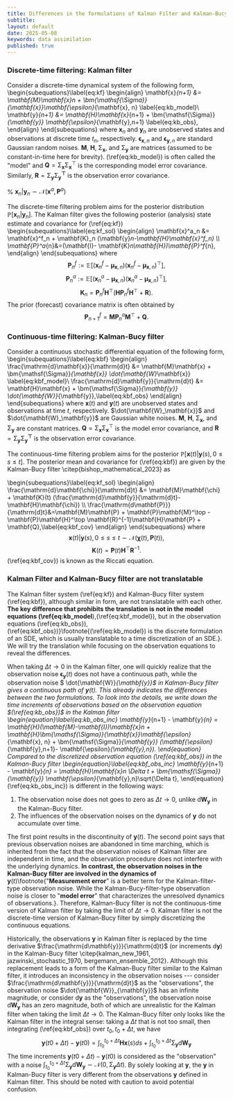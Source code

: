 ```yaml
---
title: Differences in the formulations of Kalman Filter and Kalman-Bucy Filter
subtitle: 
layout: default
date: 2025-05-08
keywords: data assimilation
published: true
---
```


### Discrete-time filtering: Kalman filter

Consider a discrete-time dynamical system of the following form,
\begin{subequations}\label{eq:kf}
\begin{align}
\mathbf{x}_{n+1} &= \mathbf{M}\mathbf{x}_n + \bm{\mathsf{\Sigma}}_{\mathbf{x}}\mathbf{\epsilon}_{\mathbf{x}, n} \label{eq:kb_model}\\
\mathbf{y}_{n+1} &= \mathbf{H}\mathbf{x}_{n+1} +  \bm{\mathsf{\Sigma}}_{\mathbf{y}} \mathbf{\epsilon}_{\mathbf{y},n+1} \label{eq:kb_obs},
\end{align}
\end{subequations}
where $\mathbf{x}_n$ and $\mathbf{y}_n$ are unobserved states and observations at discrete time $t_n$, respectively. $\mathbf{\epsilon}_{\mathbf{x}, n}$ and $\mathbf{\epsilon}_{\mathbf{y}, n}$ are standard Gaussian random noises. $\mathbf{M}$, $\mathbf{H}$, $\bm{\mathsf{\Sigma}}_{\mathbf{x}}$, and $\bm{\mathsf{\Sigma}}_{\mathbf{y}}$ are matrices (assumed to be constant-in-time here for brevity). (\ref{eq:kb_model}) is often called the "model" and $\mathbf{Q}=\bm{\mathsf{\Sigma}}_{\mathbf{x}}\bm{\mathsf{\Sigma}}_{\mathbf{x}}^\top$ is the corresponding model error covariance. Similarly, $\mathbf{R}=\bm{\mathsf{\Sigma_{\mathbf{y}}}}\bm{\mathsf{\Sigma_{\mathbf{y}}}^\top}$ is the observation error covariance.

% $\mathbf{x}_n| \mathbf{y}_n \sim \mathcal{N}(\mathbf{x}^a, \mathbf{P}^a)$

The discrete-time filtering problem aims for the posterior distribution $\mathbb{P}[\mathbf{x}_n| \mathbf{y}_n]$. The Kalman filter gives the following posterior (analysis) state estimate and covariance for (\ref{eq:kf})
\begin{subequations}\label{eq:kf_sol}
\begin{align}
\mathbf{x}^a_n &= \mathbf{x}^f_n + \mathbf{K}_n (\mathbf{y}_n-\mathbf{H}\mathbf{x}^f_n)
 \\\\
\mathbf{P}^a_{n}&=(\mathbf{I}- \mathbf{K}_n\mathbf{H})\mathbf{P}^f_{n},
\end{align}
\end{subequations}
where
$$\mathbf{P}^f_{n}:=\mathbb{E}[(\mathbf{x}^f_{n}-\mathbf{\mu}_{\mathbf{x},n})(\mathbf{x}^f_{n}-\mathbf{\mu}_{\mathbf{x},n})^\top],$$
$$\mathbf{P}^a_{n}:=\mathbb{E}[(\mathbf{x}^a_n-\mathbf{\mu}_{\mathbf{x},n})(\mathbf{x}^a_n-\mathbf{\mu}_{\mathbf{x},n})^\top],$$
$$
\mathbf{K}_n = \mathbf{P}^f_{n}\mathbf{H}^\top(\mathbf{H}\mathbf{P}^f_n\mathbf{H}^\top+ \mathbf{R}).
$$
The prior (forecast) covariance matrix is often obtained by
$$
\mathbf{P}^f_{n+1}=\mathbf{M}\mathbf{P}_{n}^a\mathbf{M}^\top + \mathbf{Q}.
$$

### Continuous-time filtering: Kalman-Bucy filter

Consider a continuous stochastic differential equation of the following form,
\begin{subequations}\label{eq:kbf}
\begin{align}
\frac{\mathrm{d}\mathbf{x}}{\mathrm{d}t} &= \mathbf{M}\mathbf{x} + \bm{\mathsf{\Sigma}}_{\mathbf{x}} \dot{\mathbf{W}_\mathbf{x}} \label{eq:kbf_model}\\
\frac{\mathrm{d}\mathbf{y}}{\mathrm{d}t} &= \mathbf{H}\mathbf{x} +  \bm{\mathsf{\Sigma}}_{\mathbf{y}} \dot{\mathbf{W}}_{\mathbf{y}},\label{eq:kbf_obs}
\end{align}
\end{subequations}
where $\mathbf{x}(t)$ and $\mathbf{y}(t)$ are unobserved states and observations at time $t$, respectively. $\dot{\mathbf{W}_\mathbf{x}}$ and $\dot{\mathbf{W}_\mathbf{y}}$ are Gaussian white noises. $\mathbf{M}$, $\mathbf{H}$, $\bm{\mathsf{\Sigma}}_{\mathbf{x}}$, and $\bm{\mathsf{\Sigma}}_{\mathbf{y}}$ are constant matrices. $\mathbf{Q}=\bm{\mathsf{\Sigma}}_{\mathbf{x}}\bm{\mathsf{\Sigma}}_{\mathbf{x}}^\top$ is the model error covariance, and $\mathbf{R}=\bm{\mathsf{\Sigma_{\mathbf{y}}}}\bm{\mathsf{\Sigma_{\mathbf{y}}}^\top}$ is the observation error covariance.

The continuous-time filtering problem aims for the posterior $\mathbb{P}[\mathbf{x}(t)|\mathbf{y}(s), 0\leq s\leq t]$. The posterior mean and covariance for (\ref{eq:kbf}) are given by the Kalman-Bucy filter \citep{bishop_mathematical_2023} as

\begin{subequations}\label{eq:kf_sol}
\begin{align}
\frac{\mathrm{d}\mathbf{\chi}}{\mathrm{d}t} &= \mathbf{M}\mathbf{\chi} + \mathbf{K}(t) (\frac{\mathrm{d}\mathbf{y}}{\mathrm{d}t}-\mathbf{H}\mathbf{\chi})
 \\\\
\frac{\mathrm{d\mathbf{P}}}{\mathrm{d}t}&=\mathbf{M}\mathbf{P} + \mathbf{P}\mathbf{M}^\top -\mathbf{P}\mathbf{H}^\top \mathbf{R}^{-1}\mathbf{H}\mathbf{P} + \mathbf{Q},\label{eq:kbf_cov}
\end{align}
\end{subequations}
where 
$$
\mathbf{x}(t)|\mathbf{y}(s), 0\leq s\leq t \sim \mathcal{N}(\mathbf{\chi}(t), \mathbf{P}(t)),
$$
$$
\mathbf{K}(t)= \mathbf{P}(t)\mathbf{H}^\top\mathbf{R}^{-1}.
$$
(\ref{eq:kbf_cov}) is known as the Riccati equation.

### Kalman Filter and Kalman-Bucy filter are not translatable

The Kalman filter system (\ref{eq:kf}) and Kalman-Bucy filter system (\ref{eq:kbf}), although similar in form, are not translatable with each other. **The key difference that prohibits the translation is not in the model equations (\ref{eq:kb_model**),(\ref{eq:kbf_model}), but in the observation equations (\ref{eq:kb_obs}),(\ref{eq:kbf_obs})}\footnote{(\ref{eq:kb_model}) is the discrete formulation of an SDE, which is usually translatable to a time discretization of an SDE.}. We will try the translation while focusing on the observation equations to reveal the differences. 

When taking $\Delta t\to 0$ in the Kalman filter, one will quickly realize that the observation noise $\mathbf{\epsilon}_{\mathbf{y}}(t)$ does not have a continuous path, while the observation noise $ \dot{\mathbf{W}}_{\mathbf{y}}$ in Kalman-Bucy filter gives a continuous path of $\mathbf{y}(t)$. This already indicates the differences between the two formulations. To look into the details, we write down the time increments of observations based on the observation equation $(\ref{eq:kb_obs})$ in the Kalman filter
\begin{equation}\label{eq:kb_obs_inc}
    \mathbf{y}_{n+1} - \mathbf{y}_{n} = \mathbf{H}(\mathbf{M}-\mathbf{I})\mathbf{x}_n + \mathbf{H}\bm{\mathsf{\Sigma}}_{\mathbf{x}}\mathbf{\epsilon}_{\mathbf{x}, n} +  \bm{\mathsf{\Sigma}}_{\mathbf{y}} (\mathbf{\epsilon}_{\mathbf{y},n+1}- \mathbf{\epsilon}_{\mathbf{y},n}).
\end{equation}
Compared to the discretized observation equation (\ref{eq:kbf_obs}) in the Kalman-Bucy filter 
\begin{equation}\label{eq:kbf_obs_inc}
        \mathbf{y}_{n+1} - \mathbf{y}_{n} = \mathbf{H}\mathbf{x}_n \Delta t +  \bm{\mathsf{\Sigma}}_{\mathbf{y}} \mathbf{\epsilon}_{\mathbf{y},n}\sqrt{\Delta t},
\end{equation}
(\ref{eq:kb_obs_inc}) is different in the following ways:

1. The observation noise does not goes to zero as $\Delta t\to 0$, unlike $\mathrm{d}\mathbf{W}_{\mathbf{y}}$ in the Kalman-Bucy filter.
2. The influences of the observation noises on the dynamics of $\mathbf{y}$ do not accumulate over time.

The first point results in the discontinuity of $\mathbf{y}(t)$. The second point says that previous observation noises are abandoned in time marching, which is inherited from the fact that the observation noises of Kalman filter are independent in time, and the observation procedure does not interfere with the underlying dynamics. **In contrast, the observation noises in the Kalman-Bucy filter are involved in the dynamics of** $\mathbf{y}(t)$\footnote{"**Measurement error**" is a better term for the Kalman-filter-type observation noise. While the Kalman-Bucy-filter-type observation noise is closer to "**model error**" that characterizes the unresolved dynamics of observations.}. Therefore, Kalman-Bucy filter is not the continuous-time version of Kalman filter by taking the limit of $\Delta t\to 0$. Kalman filter is not the discrete-time version of Kalman-Bucy filter by simply discretizing the continuous equations. 

Historically, the observations $\mathbf{y}$ in Kalman filter is replaced by the time derivative $\frac{\mathrm{d\mathbf{y}}}{\mathrm{d}t}$ (or increments $\mathrm{d\mathbf{y}}$) in the Kalman-Bucy filter \citep{kalman_new_1961, jazwinski_stochastic_1970, bergemann_ensemble_2012}. Although this replacement leads to a form of the Kalman-Bucy filter similar to the Kalman filter, it introduces an inconsistency in the observation noises --- consider $\frac{\mathrm{d\mathbf{y}}}{\mathrm{d}t}$ as the "observations", the observation noise $\dot{\mathbf{W}}_{\mathbf{y}}$ has an infinite magnitude, or consider $\mathrm{d\mathbf{y}}$ as the "observations", the observation noise $\mathrm{d}{\mathbf{W}}_{\mathbf{y}}$ has an zero magnitude, both of which are unrealistic for the Kalman filter when taking the limit $\Delta t\to 0$. The Kalman-Bucy filter only looks like the Kalman filter in the integral sense: taking a $\Delta t$ that is not too small, then integrating (\ref{eq:kbf_obs}) over $t_0, t_0+\Delta t$, we have
$$
\mathbf{y}(t0+\Delta t) - \mathbf{y}(t0) = \int_{t_0}^{t_0+\Delta t}\mathbf{H}\mathbf{x}(s)ds + \int_{t_0}^{t_0+\Delta t} \bm{\mathsf{\Sigma_{\mathbf{y}}}}\mathrm{d}\mathbf{W}_\mathbf{y}
$$
The time increments $\mathbf{y}(t0+\Delta t) - \mathbf{y}(t0)$ is considered as the "observation" with a noise $\int_{t_0}^{t_0+\Delta t} \bm{\mathsf{\Sigma_{\mathbf{y}}}}\mathrm{d}\mathbf{W}_\mathbf{y}\sim \mathcal{N}(0, \bm{\mathsf{\Sigma_{\mathbf{y}}}}\Delta t)$. By solely looking at $\mathbf{y}$, the $\mathbf{y}$ in Kalman-Bucy filter is very different from the observations $\mathbf{y}$ defined in Kalman filter. This should be noted with caution to avoid potential confusion.